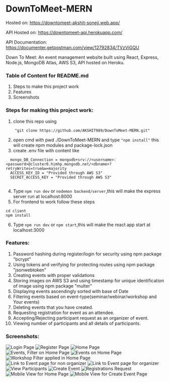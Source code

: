 # DownToMeet-MERN
Hosted on: https://downtomeet-akshit-soneji.web.app/

API Hosted on: https://downtomeet-api.herokuapp.com/

API Documentation: https://documenter.getpostman.com/view/12792834/TVzViGQU

Down To Meet: An event management website built using React, Express, Node.js, MongoDB Atlas, AWS S3, API hosted on Heroku.
### Table of Content for README.md
1) Steps to make this project work
2) Features
3) Screenshots


### Steps for making this project work:
1) clone this repo using 
```
    "git clone https://github.com/AKSHIT989/DownToMeet-MERN.git"
```
2) open cmd with pwd ./DownToMeet-MERN and type 
```"npm install"``` this will create npm  modules and package-lock.json
3) create .env file with content like<br>
```
  mongo_DB_Connection = mongodb+srv://<username>:<password>@cluster0.himhp.mongodb.net/<dbname>?retryWrites=true&w=majority
  ACCESS_KEY_ID = "Provided through AWS S3"
  SECRET_ACCESS_KEY = "Provided through AWS S3"
  
```
4) Type ```npm run dev``` or ```nodemon backend/server```,this will make the express server run at localhost:8000
5) For frontend to work follow these steps
```
cd client
npm install
``` 
6) Type ```npm run dev``` or ```npm start```,this will make the react app start at localhost:3000

### Features:
1) Password hashing during register/login for security using npm package "bcrypt"
2) Using tokens and verifying for protecting routes using npm package "jsonwebtoken"
3) Creating events with proper validations
4) Storing images on AWS S3 and using timestamp for unique identification of image using npm package "multer"
5) Displaying events ascendingly sorted with base of Date
6) Filtering events based on event-type(seminar/webinar/workshop and Your events)
7) Deleting events that you have created.
8) Requesting registration for event as an attendee.
9) Accepting/Rejecting participant request as an organizer of event.
10) Viewing number of participants and all details of participants.


### Screenshots:
![Login Page](https://github.com/AKSHIT989/DownToMeet-MERN/blob/master//client/src/assets/Screenshots/ss1.jpg?raw=true)
![Register Page](https://github.com/AKSHIT989/DownToMeet-MERN/blob/master//client/src/assets/Screenshots/ss2.jpg?raw=true)
![Home Page](https://github.com/AKSHIT989/DownToMeet-MERN/blob/master//client/src/assets/Screenshots/ss3.jpg?raw=true)
![Events, Filter on Home Page](https://github.com/AKSHIT989/DownToMeet-MERN/blob/master//client/src/assets/Screenshots/ss4.jpg?raw=true)
![Events on Home Page](https://github.com/AKSHIT989/DownToMeet-MERN/blob/master//client/src/assets/Screenshots/ss5.jpg?raw=true)
![Workshop Filter applied in Home Page](https://github.com/AKSHIT989/DownToMeet-MERN/blob/master//client/src/assets/Screenshots/ss6.jpg?raw=true)
![Link to Event page for non organizer](https://github.com/AKSHIT989/DownToMeet-MERN/blob/master//client/src/assets/Screenshots/ss7.jpg?raw=true)
![Link to Event page for organizer](https://github.com/AKSHIT989/DownToMeet-MERN/blob/master//client/src/assets/Screenshots/ss8.jpg?raw=true)
![View Participants](https://github.com/AKSHIT989/DownToMeet-MERN/blob/master//client/src/assets/Screenshots/ss9.jpg?raw=true)
![Create Event](https://github.com/AKSHIT989/DownToMeet-MERN/blob/master//client/src/assets/Screenshots/ss10.jpg?raw=true)
![Registrations Request](https://github.com/AKSHIT989/DownToMeet-MERN/blob/master//client/src/assets/Screenshots/ss11.jpg?raw=true)
![Mobile View for Home Page](https://github.com/AKSHIT989/DownToMeet-MERN/blob/master//client/src/assets/Screenshots/ss12.jpg?raw=true)
![Mobile View for Create Event Page](https://github.com/AKSHIT989/DownToMeet-MERN/blob/master//client/src/assets/Screenshots/ss13.jpg?raw=true)

